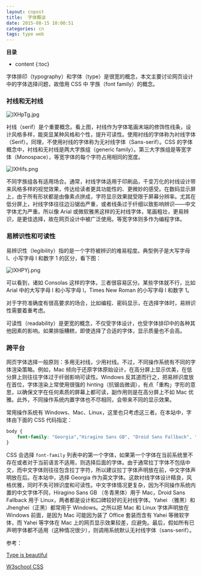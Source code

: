 ```yaml
---
layout: cnpost
title:  字体概谈
date: 2015-08-15 10:00:51 
categories: cn
tags: type web
---
```


__目录__

* content
{:toc}

字体排印（typography）和字体（type）是很宽的概念，本文主要讨论网页设计中的字体选择问题，故借用 CSS 中 字族（font family）的概念。

### 衬线和无衬线

![lXHpTg.jpg](https://s2.ax1x.com/2020/01/15/lXHpTg.jpg)

衬线（serif）是个重要概念。看上图，衬线作为字体笔画末端的修饰性线条，设计风格多样，能突显某种风格和个性，提升可读性。使用衬线的字体称为衬线字体（Serif）。同理，不使用衬线的字体称为无衬线字体（Sans-serif）。CSS 的字体概念中，衬线和无衬线是两大字族组（generic family）。第三大字族组是等宽字体（Monospace），等宽字体的每个字符占用相同的宽度。

<!-- ![](/images/font-family.png) -->
![lXHifs.png](https://s2.ax1x.com/2020/01/15/lXHifs.png)

不同字族组各有适用场合。通常，衬线字体适用于印刷品，千变万化的衬线设计带来风格多样的视觉效果，传达给读者更具功能性的、更微妙的感受。在数码显示屏上，由于所有形状都是由像素点拼成，字符显示效果就受限于屏幕分辨率。尤其在低分屏上，衬线字体往往边沿锯齿严重，或者线条过于纤细以致影响辨识——中文字体尤为严重。所以像 Arial 或微软雅黑这样的无衬线字体，笔画粗壮，更易辨识，是更佳选择，故在网页设计中被广泛使用。等宽字体则多作为编程字体。

### 易辨识性和可读性

易辨识性（legibility）指的是一个字符被辨识的难易程度。典型例子是大写字母 I、小写字母 l 和数字 1 的区分，看下图：

<!-- ![](/images/font-legi.png) -->
![lXHPYj.png](https://s2.ax1x.com/2020/01/15/lXHPYj.png)

可以看到，诸如 Consolas 这样的字体，三者很容易区分。某些字体就不行，比如 Arial 中的大写字母 I 和小写字母 l，Times New Roman 的小写字母 l 和数字 1。

对于字符准确度有很高要求的场合，比如编程、密码显示，在选择字体时，易辨识性需要着重考虑。

可读性（readability）是更宽的概念，不仅受字体设计，也受字体排印中的各种其他因素的影响。如果排版糟糕，即使选择了合适的字体，显示质量也不会高。

### 跨平台

网页字体选择一般原则：多用无衬线，少用衬线。不过，不同操作系统有不同的字体渲染策略。例如，Mac 倾向于还原字体原始设计，在高分屏上显示优美，在低分屏上则往往字体过于纤弱影响可读性。Windows 反其道而行之，把易辨识度放在首位，字体渲染上常使用很强的 hinting（抗锯齿微调），有点「重构」字形的意思，以确保文字在任何素质的屏幕上都可读，副作用则是在高分屏上不如 Mac 优雅。此外，不同操作系统内置字体也不尽相同，会带来不同的显示效果。

常用操作系统有 Windows、Mac、Linux，这里也只考虑这三者。在本站中，字体由下面的 CSS 代码指定：

```css
body {
    font-family: "Georgia","Hiragino Sans GB", "Droid Sans Fallback", "Microsoft JhengHei", "Microsoft YaHei",sans-serif;
}
```

CSS 会选择 `font-family` 列表中的第一个字体，如果第一个字体在当前系统里不存在或者对于当前语言不适用，则选择后面的字体。由于通常拉丁字体不包括中文，而中文字体则往往包含拉丁字符，所以建议拉丁字体声明放在前，中文字体声明放在后。在本站中，选择 Georgia 作为英文字体。这款衬线字体设计精良，风格优雅，同时不失可辨识度和可读性。中文字体情况更复杂，因为不同操作系统内置的中文字体不同，Hiragino Sans GB （冬青黑体）用于 Mac，Droid Sans Fallback 用于 Linux，两者都是设计和口碑较好的无衬线字体。Yahei （雅黑）和 Jhenghei（正黑）都常用于 Windows。之所以把 Mac 和 Linux 字体声明放在 Windows 前面，是因为 Mac 可能因为装了 Office 套装而含有 Yahei 等微软字体，而 Yahei 等字体在 Mac 上的网页显示效果较差，应避免。最后，假如所有已声明字体都不适用（这种情况很少），则调用系统默认无衬线字体（sans-serif）。

参考：

[Type is beautiful](http://www.typeisbeautiful.com/2010/03/2190/)

[W3school CSS](http://www.w3schools.com/css/css_font.asp)